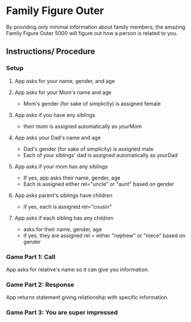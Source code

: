 # Family Figure Outer

By providing only minimal information about family members, the amazing Family Figure Outer 5000 will figure out how a person is related to you.

## Instructions/ Procedure

### Setup

1. App asks for your name, gender, and age

2. App asks for your Mom's name and age

    - Mom's gender (for sake of simplicity) is assigned female

3. App asks if you have any siblings

    - their mom is assigned automatically as yourMom

4. App asks your Dad's name and age

    - Dad's gender (for sake of simplicity) is assigned male
    - Each of your siblings' dad is assigned automatically as yourDad

5. App asks if your mom has any siblings

    - If yes, app asks their name, gender, age
    - Each is assigned either rel="uncle" or "aunt" based on gender

6. App asks parent's siblings have children

    - if yes, each is assigned rel="cousin"

7. App asks if each sibling has any children

    - asks for their name, gender, age
    - if yes, they are assigned rel = either "nephew" or "niece" based on gender

### Game Part 1: Call

App asks for relative's name so it can give you information.

### Game Part 2: Response

App returns statement giving relationship with specific information. 

### Game Part 3: You are super impressed